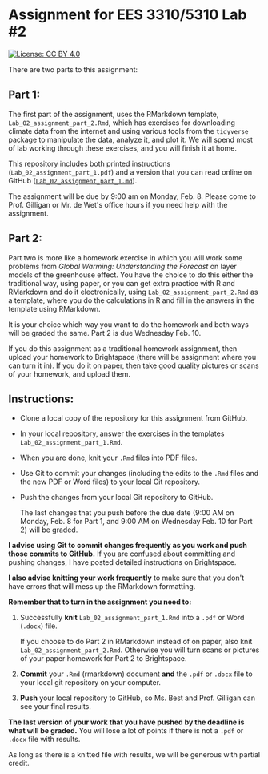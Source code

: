 # Assignment for EES 3310/5310 Lab #2

[![License: CC BY 4.0](https://img.shields.io/badge/License-CC%20BY%204.0-lightgrey.svg)](https://creativecommons.org/licenses/by/4.0/)

There are two parts to this assignment:

## Part 1:

The first part of the assignment, uses the RMarkdown template, 
`Lab_02_assignment_part_2.Rmd`, which has exercises
for downloading climate data from the internet and using various tools from the
`tidyverse` package to manipulate the data, analyze it, and plot it.
We will spend most of lab working through these exercises, and you will finish
it at home.

This repository includes both printed instructions 
(`Lab_02_assignment_part_1.pdf`) and a version that you can read online on
GitHub ([`Lab_02_assignment_part_1.md`](Lab_02_assignment_part_1.md)).

The assignment will be due by 9:00 am on Monday, Feb. 8. Please come to 
Prof. Gilligan or Mr. de Wet's office hours if you need help with the 
assignment.

## Part 2:

Part two is more like a homework exercise in which you will work some problems 
from _Global Warming: Understanding the Forecast_ on layer models of the 
greenhouse effect. You have the choice to do this either the traditional way, 
using paper, or you can get extra practice with R and RMarkdown and do it
electronically, using `Lab_02_assignment_part_2.Rmd` as a template, where you 
do the  calculations in R and fill in the answers in the template using 
RMarkdown.

It is your choice which way you want to do the homework and both ways will be
graded the same. Part 2 is due Wednesday Feb. 10.

If you do this assignment as a traditional homework assignment, then upload
your homework to Brightspace (there will be assignment where you can turn it
in). If you do it on paper, then take good quality pictures or scans of your
homework, and upload them.

## Instructions:

* Clone a local copy of the repository for this assignment from GitHub.
* In your local repository, answer the exercises in the templates
  `Lab_02_assignment_part_1.Rmd`.
* When you are done, knit your `.Rmd` files into PDF files.
* Use Git to commit your changes (including the edits to the `.Rmd` files
  and the new PDF or Word files) to your local Git repository.
* Push the changes from your local Git repository to GitHub.

  The last changes that you push before the due date (9:00 AM on Monday, 
  Feb. 8 for Part 1, and 9:00 AM on Wednesday Feb. 10 for Part 2) will be 
  graded.

**I advise using Git to commit changes frequently as you work and push those 
commits to GitHub.** 
If you are confused about committing and pushing changes,
I have posted detailed instructions on Brightspace.

**I also advise knitting your work frequently** to make sure that you don't 
have errors that will mess up the RMarkdown formatting.

**Remember that to turn in the assignment you need to:**

1. Successfully **knit** `Lab_02_assignment_part_1.Rmd` into a `.pdf` or 
   Word (`.docx`) file. 
   
     If you choose to do Part 2 in RMarkdown instead 
     of on paper, also knit `Lab_02_assignment_part_2.Rmd`. 
     Otherwise you will turn scans or pictures of your paper homework for 
     Part 2 to Brightspace.
2. **Commit** your `.Rmd` (rmarkdown) document **and** the `.pdf` or `.docx` 
   file to your local git repository on your computer.
3. **Push** your local repository to GitHub, so Ms. Best and Prof. Gilligan 
   can see your final results.

**The last version of your work that you have pushed by the deadline is what will be graded.**
You will lose a lot of points if there is not a `.pdf` or `.docx` file with 
results.

As long as there is a knitted file with results, we will be generous with 
partial credit.
